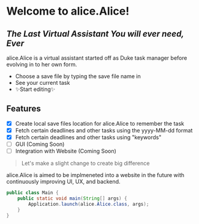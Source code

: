 # Welcome to alice.Alice!
## _The Last Virtual Assistant You will ever need, Ever_


alice.Alice is a virtual assistant started off as Duke task manager before evolving in to her own form.

- Choose a save file by typing the save file name in
- See your current task
- ✨Start editing✨

## Features

- [X] Create local save files location for alice.Alice to remember the task
- [X] Fetch certain deadlines and other tasks using the yyyy-MM-dd format
- [X] Fetch certain deadlines and other tasks using "keywords"
- [ ]  GUI (Coming Soon)
- [ ] Integration with Website (Coming Soon)

> Let's make a slight change to create big difference

alice.Alice is aimed to be implmeneted into a website in the future with 
continuously improving UI, UX, and backend.
```java
public class Main {
    public static void main(String[] args) {
        Application.launch(alice.Alice.class, args);
    }
}
```